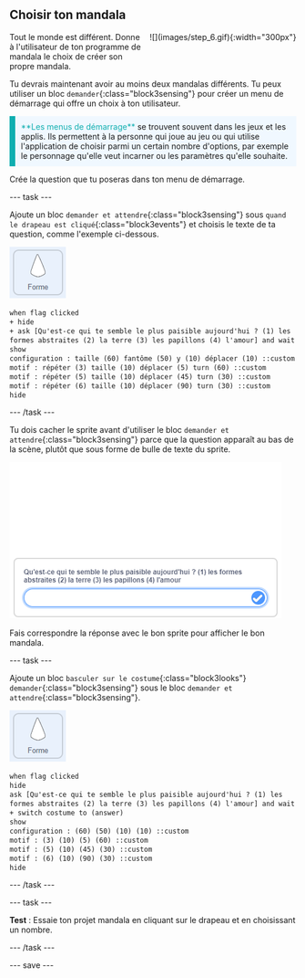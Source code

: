## Choisir ton mandala

<div style="display: flex; flex-wrap: wrap">
<div style="flex-basis: 200px; flex-grow: 1; margin-right: 15px;">
Tout le monde est différent. Donne à l'utilisateur de ton programme de mandala le choix de créer son propre mandala.
</div>
<div>
![](images/step_6.gif){:width="300px"}
</div>
</div>

Tu devrais maintenant avoir au moins deux mandalas différents. Tu peux utiliser un bloc `demander`{:class="block3sensing"} pour créer un menu de démarrage qui offre un choix à ton utilisateur.

<p style="border-left: solid; border-width:10px; border-color: #0faeb0; background-color: aliceblue; padding: 10px;">
<span style="color: #0faeb0">**Les menus de démarrage**</span> se trouvent souvent dans les jeux et les applis. Ils permettent à la personne qui joue au jeu ou qui utilise l'application de choisir parmi un certain nombre d'options, par exemple le personnage qu'elle veut incarner ou les paramètres qu'elle souhaite.
</p>

Crée la question que tu poseras dans ton menu de démarrage.

--- task ---

Ajoute un bloc `demander et attendre`{:class="block3sensing"} sous `quand le drapeau est cliqué`{:class="block3events"} et choisis le texte de ta question, comme l'exemple ci-dessous.

![Le sprite "Forme".](images/shape_sprite.png)

```blocks3
when flag clicked
+ hide
+ ask [Qu'est-ce qui te semble le plus paisible aujourd'hui ? (1) les formes abstraites (2) la terre (3) les papillons (4) l'amour] and wait
show
configuration : taille (60) fantôme (50) y (10) déplacer (10) ::custom
motif : répéter (3) taille (10) déplacer (5) turn (60) ::custom
motif : répéter (5) taille (10) déplacer (45) turn (30) ::custom
motif : répéter (6) taille (10) déplacer (90) turn (30) ::custom
hide
```

--- /task ---

Tu dois cacher le sprite avant d'utiliser le bloc `demander et attendre`{:class="block3sensing"} parce que la question apparaît au bas de la scène, plutôt que sous forme de bulle de texte du sprite.

![Image de la question posée dans une case en bas de la scène.](images/question.png)

Fais correspondre la réponse avec le bon sprite pour afficher le bon mandala.

--- task ---

Ajoute un bloc `basculer sur le costume`{:class="block3looks"} `demander`{:class="block3sensing"} sous le bloc `demander et attendre`{:class="block3sensing"}.

![Le sprite "Forme".](images/shape_sprite.png)

```blocks3
when flag clicked
hide
ask [Qu'est-ce qui te semble le plus paisible aujourd'hui ? (1) les formes abstraites (2) la terre (3) les papillons (4) l'amour] and wait
+ switch costume to (answer)
show
configuration : (60) (50) (10) (10) ::custom
motif : (3) (10) (5) (60) ::custom
motif : (5) (10) (45) (30) ::custom
motif : (6) (10) (90) (30) ::custom
hide
```

--- /task ---

--- task ---

**Test** : Essaie ton projet mandala en cliquant sur le drapeau et en choisissant un nombre.

--- /task ---

--- save ---
